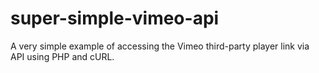 # super-simple-vimeo-api
A very simple example of accessing the Vimeo third-party player link via API using PHP and cURL.
